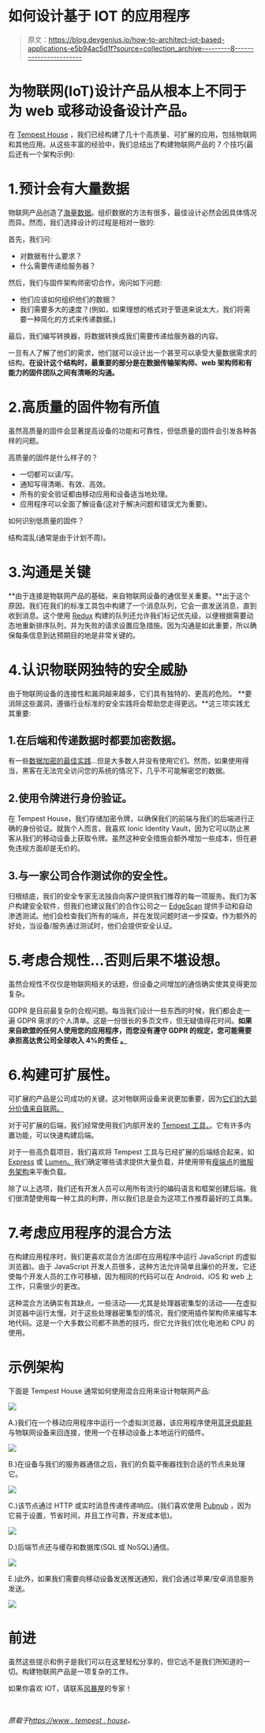 # 如何设计基于 IOT 的应用程序

> 原文：<https://blog.devgenius.io/how-to-architect-iot-based-applications-e5b94ac5d1f?source=collection_archive---------8----------------------->

# 为物联网(IoT)设计产品从根本上不同于为 web 或移动设备设计产品。

在 [Tempest House](https://www.tempest.house/) ，我们已经构建了几十个高质量、可扩展的应用，包括物联网和其他应用。从这些丰富的经验中，我们总结出了构建物联网产品的 7 个技巧(最后还有一个架构示例):

# 1.预计会有大量数据

物联网产品创造了[海量数据](https://blogs.cisco.com/datacenter/internet-of-things-iot-data-continues-to-explode-exponentially-who-is-using-that-data-and-how)。组织数据的方法有很多，最佳设计必然会因具体情况而异。然而，我们选择设计的过程是相对一致的:

首先，我们问:

*   对数据有什么要求？
*   什么需要传递给服务器？

然后，我们与固件架构师密切合作，询问如下问题:

*   他们应该如何组织他们的数据？
*   我们需要多大的速度？(例如，如果理想的格式对于管道来说太大，我们将需要一种简化的方式来传递数据。)

最后，我们编写转换器，将数据转换成我们需要传递给服务器的内容。

一旦有人了解了他们的需求，他们就可以设计出一个甚至可以承受大量数据需求的结构。**在设计这个结构时，最重要的部分是在数据传输架构师、web 架构师和有能力的固件团队之间有清晰的沟通。**

# 2.高质量的固件物有所值

虽然高质量的固件会显著提高设备的功能和可靠性，但低质量的固件会引发各种各样的问题。

高质量的固件是什么样子的？

*   一切都可以读/写。
*   通知写得清晰、有效、高效。
*   所有的安全验证都由移动应用和设备适当地处理。
*   应用程序可以全面了解设备(这对于解决问题和错误尤为重要)。

如何识别低质量的固件？

结构混乱(通常是由于计划不周)。

# 3.沟通是关键

**由于连接是物联网产品的基础，来自物联网设备的通信至关重要。**出于这个原因，我们在我们的标准工具包中构建了一个消息队列，它会一直发送消息，直到收到消息。这个使用 [Redux](https://redux.js.org/) 构建的队列还允许我们标记优先级，以便根据需要动态地重新排序队列，并为失败的请求设置应急措施。因为沟通是如此重要，所以确保每条信息到达预期目的地是非常关键的。

# 4.认识物联网独特的安全威胁

由于物联网设备的连接性和漏洞越来越多，它们具有独特的、更高的危险。 **要消除这些漏洞，遵循行业标准的安全实践将会帮助您走得更远。**这三项实践尤其重要:

## 1.在后端和传递数据时都要加密数据。

有一些[数据加密的最佳实践](https://blog.syncsort.com/2018/09/data-availability/data-encryption-101-guide-best-practices/)…但是大多数人并没有使用它们。然而，如果使用得当，黑客在无法完全访问您的系统的情况下，几乎不可能解密您的数据。

## 2.使用令牌进行身份验证。

在 Tempest House，我们存储加密令牌，以确保我们的前端与我们的后端进行正确的身份验证。就我个人而言，我喜欢 Ionic Identity Vault，因为它可以防止黑客从我们的移动设备上获取令牌。虽然这种安全措施会额外增加一些成本，但在避免违规方面却是无价的。

## 3.与一家公司合作测试你的安全性。

归根结底，我们的安全专家无法独自向客户提供我们推荐的每一项服务。我们为客户构建安全软件，但我们也建议我们的合作公司之一 [EdgeScan](https://www.edgescan.com/) 提供手动和自动渗透测试。他们会检查我们所有的端点，并在发现问题时进一步探查。作为额外的好处，当设备/服务通过测试时，他们会提供安全认证。

# 5.考虑合规性…否则后果不堪设想。

虽然合规性不仅仅是物联网相关的话题，但设备之间增加的通信确实使其变得更加复杂。

GDPR 是目前最复杂的合规问题。每当我们设计一些东西的时候，我们都会走一遍 GDPR 需求的个人清单。这是一份很长的多页文件，但无疑值得花时间。**如果来自欧盟的任何人使用您的应用程序，而您没有遵守 GDPR 的规定，您可能需要承担高达贵公司全球收入 4%的责任** [**。**](https://www.csoonline.com/article/3234685/gdpr-fines-how-much-will-non-compliance-cost-you.html)

# 6.构建可扩展性。

可扩展的产品是公司成功的关键。这对物联网设备来说更加重要，因为[它们的大部分价值来自联网。](https://www.mckinsey.com/~/media/McKinsey/Business%20Functions/McKinsey%20Digital/Our%20Insights/The%20Internet%20of%20Things%20The%20value%20of%20digitizing%20the%20physical%20world/The-Internet-of-things-Mapping-the-value-beyond-the-hype.ashx)

对于可扩展的后端，我们经常使用我们内部开发的 [Tempest 工具、](https://www.tempest.house/tempest-tools/)。它有许多内置功能，可以快速构建后端。

对于一些高负载项目，我们喜欢将 Tempest 工具与已经扩展的后端结合起来，如 [Express](https://expressjs.com/) 或 [Lumen。](https://lumen.laravel.com/)我们确定哪些请求提供大量负载，并使用带有[瘦端点](https://en.wikipedia.org/wiki/Thin_client)的[微服务架构](https://en.wikipedia.org/wiki/Microservices)来平衡负载。

除了以上选项，我们还有开发人员可以用所有流行的编码语言和框架创建后端。我们很清楚使用每一种工具的利弊，所以我们总是会为这项工作推荐最好的工具集。

# 7.考虑应用程序的混合方法

在构建应用程序时，我们更喜欢混合方法(即在应用程序中运行 JavaScript 的虚拟浏览器)。由于 JavaScript 开发人员很多，这种方法允许简单且廉价的开发。它还使每个开发人员的工作可移植，因为相同的代码可以在 Android、iOS 和 web 上工作，只需很少的更改。

这种混合方法确实有其缺点。一些活动——尤其是处理器密集型的活动——在虚拟浏览器中运行太慢。对于这些处理器密集型的情况，我们使用插件架构师来编写本地代码。这是一个大多数公司都不熟悉的技巧，但它允许我们优化电池和 CPU 的使用。

# 示例架构

下面是 Tempest House 通常如何使用混合应用来设计物联网产品:

![](img/2c29319ea4377881478928868f38e04d.png)

A.)我们在一个移动应用程序中运行一个虚拟浏览器，该应用程序使用[蓝牙低能耗](https://en.wikipedia.org/wiki/Bluetooth_Low_Energy)与物联网设备来回连接，使用一个在移动设备上本地运行的插件。

![](img/9e6e710dd43738c91c414bd7f076fba9.png)

B.)在设备与我们的服务器通信之后，我们的负载平衡器找到合适的节点来处理它。

![](img/533a48a4943a876d62e2ce4922055800.png)

C.)该节点通过 HTTP 或实时消息传递传递响应。(我们喜欢使用 [Pubnub](https://www.pubnub.com/) ，因为它易于设置，节省时间，并且工作可靠，开发成本低)。

![](img/eadb32e7d25ff77a15f0bde5b0cf822f.png)

D.)后端节点还与缓存和数据库(SQL 或 NoSQL)通信。

![](img/96460cedecd312713eadf005fc109929.png)

E.)此外，如果我们需要向移动设备发送推送通知，我们会通过苹果/安卓消息服务发送。

![](img/579b1b6dbdc8685e1b93b205fd36fe0c.png)

# 前进

虽然这些提示和例子是我们可以在这里轻松分享的，但它远不是我们所知道的一切。构建物联网产品是一项复杂的工作。

如果你喜欢 IOT，请联系[风暴屋](https://www.tempest.house)的专家！

‍

*原载于*[*https://www . tempest . house*](https://www.tempest.house/blog-posts/how-to-architect-iot-based-apps)*。*